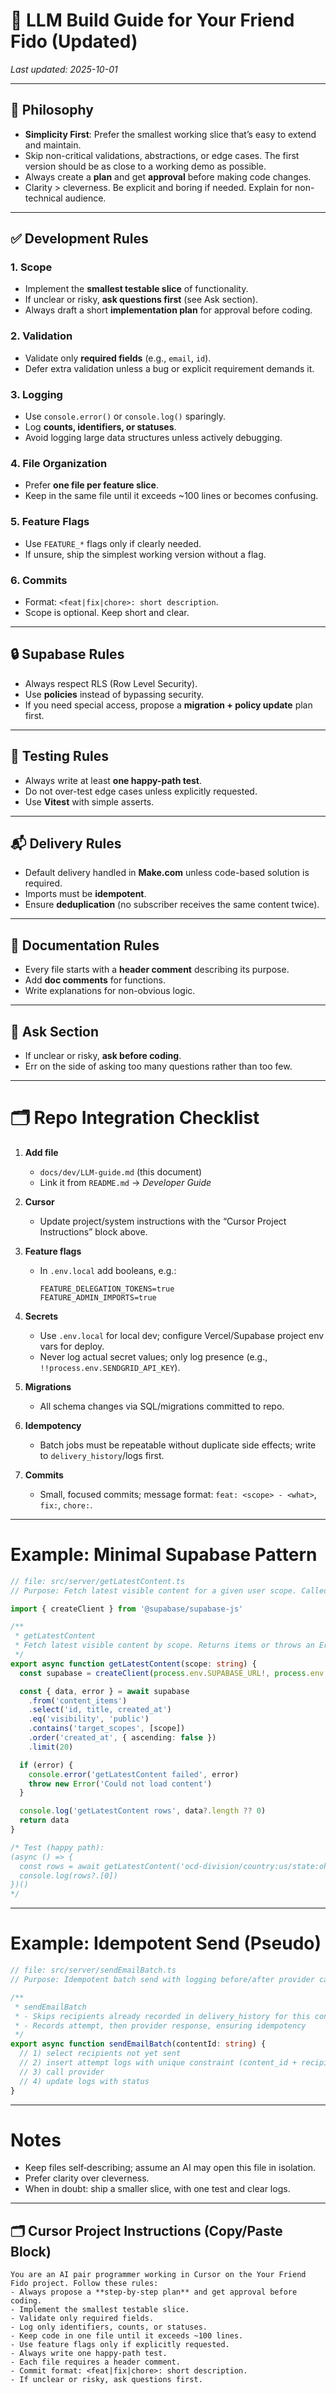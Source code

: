 # 🐶 LLM Build Guide for Your Friend Fido (Updated)

_Last updated: 2025-10-01_

---

## 🎯 Philosophy
- **Simplicity First**: Prefer the smallest working slice that’s easy to extend and maintain.
- Skip non-critical validations, abstractions, or edge cases. The first version should be as close to a working demo as possible.
- Always create a **plan** and get **approval** before making code changes.
- Clarity > cleverness. Be explicit and boring if needed. Explain for non-technical audience. 

---

## ✅ Development Rules

### 1. Scope
- Implement the **smallest testable slice** of functionality.
- If unclear or risky, **ask questions first** (see Ask section).
- Always draft a short **implementation plan** for approval before coding.

### 2. Validation
- Validate only **required fields** (e.g., `email`, `id`).
- Defer extra validation unless a bug or explicit requirement demands it.

### 3. Logging
- Use `console.error()` or `console.log()` sparingly.
- Log **counts, identifiers, or statuses**.
- Avoid logging large data structures unless actively debugging.

### 4. File Organization
- Prefer **one file per feature slice**.
- Keep in the same file until it exceeds ~100 lines or becomes confusing.

### 5. Feature Flags
- Use `FEATURE_*` flags only if clearly needed.
- If unsure, ship the simplest working version without a flag.

### 6. Commits
- Format: `<feat|fix|chore>: short description`.
- Scope is optional. Keep short and clear.

---

## 🔒 Supabase Rules
- Always respect RLS (Row Level Security).
- Use **policies** instead of bypassing security.
- If you need special access, propose a **migration + policy update** plan first.

---

## 🧪 Testing Rules
- Always write at least **one happy-path test**.
- Do not over-test edge cases unless explicitly requested.
- Use **Vitest** with simple asserts.

---

## 📬 Delivery Rules
- Default delivery handled in **Make.com** unless code-based solution is required.
- Imports must be **idempotent**.
- Ensure **deduplication** (no subscriber receives the same content twice).

---

## 📖 Documentation Rules
- Every file starts with a **header comment** describing its purpose.
- Add **doc comments** for functions.
- Write explanations for non-obvious logic.

---

## 💬 Ask Section
- If unclear or risky, **ask before coding**.
- Err on the side of asking too many questions rather than too few.

---

# 🗂 Repo Integration Checklist

1) **Add file**
   - `docs/dev/LLM-guide.md` (this document)
   - Link it from `README.md` → _Developer Guide_

2) **Cursor**
   - Update project/system instructions with the “Cursor Project Instructions” block above.

3) **Feature flags**
   - In `.env.local` add booleans, e.g.:
     ```env
     FEATURE_DELEGATION_TOKENS=true
     FEATURE_ADMIN_IMPORTS=true
     ```

4) **Secrets**
   - Use `.env.local` for local dev; configure Vercel/Supabase project env vars for deploy.
   - Never log actual secret values; only log presence (e.g., `!!process.env.SENDGRID_API_KEY`).

5) **Migrations**
   - All schema changes via SQL/migrations committed to repo.

6) **Idempotency**
   - Batch jobs must be repeatable without duplicate side effects; write to `delivery_history`/logs first.

7) **Commits**
   - Small, focused commits; message format: `feat: <scope> - <what>`, `fix:`, `chore:`.

---

# Example: Minimal Supabase Pattern

```ts
// file: src/server/getLatestContent.ts
// Purpose: Fetch latest visible content for a given user scope. Called by /api/content/latest.

import { createClient } from '@supabase/supabase-js'

/**
 * getLatestContent
 * Fetch latest visible content by scope. Returns items or throws an Error.
 */
export async function getLatestContent(scope: string) {
  const supabase = createClient(process.env.SUPABASE_URL!, process.env.SUPABASE_ANON_KEY!)

  const { data, error } = await supabase
    .from('content_items')
    .select('id, title, created_at')
    .eq('visibility', 'public')
    .contains('target_scopes', [scope])
    .order('created_at', { ascending: false })
    .limit(20)

  if (error) {
    console.error('getLatestContent failed', error)
    throw new Error('Could not load content')
  }

  console.log('getLatestContent rows', data?.length ?? 0)
  return data
}

/* Test (happy path):
(async () => {
  const rows = await getLatestContent('ocd-division/country:us/state:oh')
  console.log(rows?.[0])
})()
*/
```

---

# Example: Idempotent Send (Pseudo)

```ts
// file: src/server/sendEmailBatch.ts
// Purpose: Idempotent batch send with logging before/after provider call.

/**
 * sendEmailBatch
 * - Skips recipients already recorded in delivery_history for this content_id
 * - Records attempt, then provider response, ensuring idempotency
 */
export async function sendEmailBatch(contentId: string) {
  // 1) select recipients not yet sent
  // 2) insert attempt logs with unique constraint (content_id + recipient_id)
  // 3) call provider
  // 4) update logs with status
}
```

---

# Notes
- Keep files self‑describing; assume an AI may open this file in isolation.
- Prefer clarity over cleverness.
- When in doubt: ship a smaller slice, with one test and clear logs.

---

## 🗂 Cursor Project Instructions (Copy/Paste Block)
```
You are an AI pair programmer working in Cursor on the Your Friend Fido project. Follow these rules:
- Always propose a **step-by-step plan** and get approval before coding.
- Implement the smallest testable slice.
- Validate only required fields.
- Log only identifiers, counts, or statuses.
- Keep code in one file until it exceeds ~100 lines.
- Use feature flags only if explicitly requested.
- Always write one happy-path test.
- Each file requires a header comment.
- Commit format: <feat|fix|chore>: short description.
- If unclear or risky, ask questions first.
```

